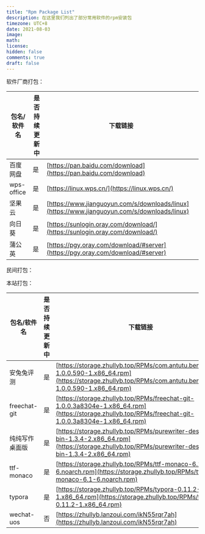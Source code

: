 ```yaml
---
title: "Rpm Package List"
description: 在这里我们列出了部分常用软件的rpm安装包
timezone: UTC+8
date: 2021-08-03
image: 
math: 
license: 
hidden: false
comments: true
draft: false
---
```


软件厂商打包：

| 包名/软件名 | 是否持续更新中 | 下载链接                                                     |
| ----------- | -------------- | ------------------------------------------------------------ |
| 百度网盘    | 是             | [https://pan.baidu.com/download](https://pan.baidu.com/download) |
| wps-office  | 是             | [https://linux.wps.cn/](https://linux.wps.cn/)               |
| 坚果云      | 是             | [https://www.jianguoyun.com/s/downloads/linux](https://www.jianguoyun.com/s/downloads/linux) |
| 向日葵      | 是             | [https://sunlogin.oray.com/download/](https://sunlogin.oray.com/download/) |
| 蒲公英      | 是             | [https://pgy.oray.com/download/#server](https://pgy.oray.com/download/#server) |

民间打包：

本站打包：

| 包名/软件名    | 是否持续更新中 | 下载链接                                                     |
| -------------- | -------------- | ------------------------------------------------------------ |
| 安兔兔评测     | 是             | [https://storage.zhullyb.top/RPMs/com.antutu.benchmark-1.0.0.590-1.x86_64.rpm](https://storage.zhullyb.top/RPMs/com.antutu.benchmark-1.0.0.590-1.x86_64.rpm) |
| freechat-git   | 是             | [https://storage.zhullyb.top/RPMs/freechat-git-1.0.0.3a8304e-1.x86_64.rpm](https://storage.zhullyb.top/RPMs/freechat-git-1.0.0.3a8304e-1.x86_64.rpm) |
| 纯纯写作桌面版 | 是             | [https://storage.zhullyb.top/RPMs/purewriter-desktop-bin-1.3.4-2.x86_64.rpm](https://storage.zhullyb.top/RPMs/purewriter-desktop-bin-1.3.4-2.x86_64.rpm) |
| ttf-monaco     | 是             | [https://storage.zhullyb.top/RPMs/ttf-monaco-6.1-6.noarch.rpm](https://storage.zhullyb.top/RPMs/ttf-monaco-6.1-6.noarch.rpm) |
| typora         | 是             | [https://storage.zhullyb.top/RPMs/typora-0.11.2-1.x86_64.rpm](https://storage.zhullyb.top/RPMs/typora-0.11.2-1.x86_64.rpm) |
| wechat-uos     | 否             | [https://zhullyb.lanzoui.com/ikN55rqr7ah](https://zhullyb.lanzoui.com/ikN55rqr7ah) |

